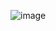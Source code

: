 ![image](https://user-images.githubusercontent.com/89440013/147914547-52885617-5ea1-4582-bbf7-74f25b485182.png)
